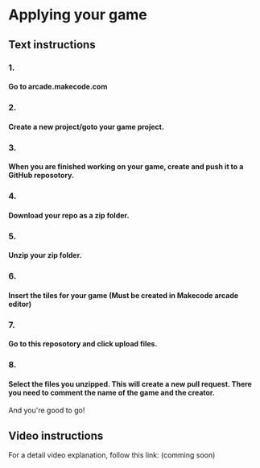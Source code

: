 # Applying your game
## Text instructions
### 1.
#### Go to arcade.makecode.com
### 2.
#### Create a new project/goto your game project.
### 3.
#### When you are finished working on your game, create and push it to a GitHub reposotory.
### 4.
#### Download your repo as a zip folder.
### 5.
#### Unzip your zip folder.
### 6.
#### Insert the tiles for your game (Must be created in Makecode arcade editor)
### 7.
#### Go to this reposotory and click upload files.
### 8.
#### Select the files you unzipped. This will create a new pull request. There you need to comment the name of the game and the creator.
And you're good to go!
## Video instructions
For a detail video explanation, follow this link: (comming soon)

